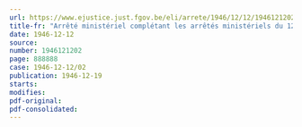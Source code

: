 ```yaml
---
url: https://www.ejustice.just.fgov.be/eli/arrete/1946/12/12/1946121202/justel
title-fr: "Arrêté ministériel complétant les arrêtés ministériels du 12 mai 1945 concernant la publicité et l'affichage des prix, et du 1er juillet 1946 coordonnant les arrêtés de formation des prix"
date: 1946-12-12
source:
number: 1946121202
page: 888888
case: 1946-12-12/02
publication: 1946-12-19
starts:
modifies:
pdf-original:
pdf-consolidated:
---
```


